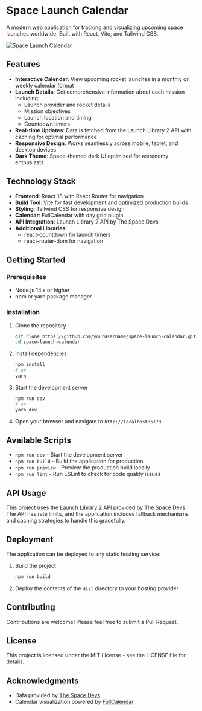 # Space Launch Calendar

A modern web application for tracking and visualizing upcoming space launches worldwide. Built with React, Vite, and Tailwind CSS.

![Space Launch Calendar](https://via.placeholder.com/1200x630?text=Space+Launch+Calendar)

## Features

- **Interactive Calendar**: View upcoming rocket launches in a monthly or weekly calendar format
- **Launch Details**: Get comprehensive information about each mission including:
  - Launch provider and rocket details
  - Mission objectives
  - Launch location and timing
  - Countdown timers
- **Real-time Updates**: Data is fetched from the Launch Library 2 API with caching for optimal performance
- **Responsive Design**: Works seamlessly across mobile, tablet, and desktop devices
- **Dark Theme**: Space-themed dark UI optimized for astronomy enthusiasts

## Technology Stack

- **Frontend**: React 18 with React Router for navigation
- **Build Tool**: Vite for fast development and optimized production builds
- **Styling**: Tailwind CSS for responsive design
- **Calendar**: FullCalendar with day grid plugin
- **API Integration**: Launch Library 2 API by The Space Devs
- **Additional Libraries**:
  - react-countdown for launch timers
  - react-router-dom for navigation

## Getting Started

### Prerequisites

- Node.js 14.x or higher
- npm or yarn package manager

### Installation

1. Clone the repository

   ```bash
   git clone https://github.com/yourusername/space-launch-calendar.git
   cd space-launch-calendar
   ```

2. Install dependencies

   ```bash
   npm install
   # or
   yarn
   ```

3. Start the development server

   ```bash
   npm run dev
   # or
   yarn dev
   ```

4. Open your browser and navigate to `http://localhost:5173`

## Available Scripts

- `npm run dev` - Start the development server
- `npm run build` - Build the application for production
- `npm run preview` - Preview the production build locally
- `npm run lint` - Run ESLint to check for code quality issues

## API Usage

This project uses the [Launch Library 2 API](https://thespacedevs.com/llapi) provided by The Space Devs. The API has rate limits, and the application includes fallback mechanisms and caching strategies to handle this gracefully.

## Deployment

The application can be deployed to any static hosting service:

1. Build the project

   ```bash
   npm run build
   ```

2. Deploy the contents of the `dist` directory to your hosting provider

## Contributing

Contributions are welcome! Please feel free to submit a Pull Request.

## License

This project is licensed under the MIT License - see the LICENSE file for details.

## Acknowledgments

- Data provided by [The Space Devs](https://thespacedevs.com/)
- Calendar visualization powered by [FullCalendar](https://fullcalendar.io/)
